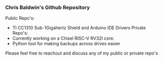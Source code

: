 ### Chris Baldwin's Github Repository

Public Repo's:
* TI CC1310 Sub-1Gigahertz Shield and Arduino IDE Drivers
Private Repo's:
* Currently working on a Chisel RISC-V RV32I core. 
* Python tool for making backups across drives easier

Please feel free to reachout and discuss any of my public or private repo's
